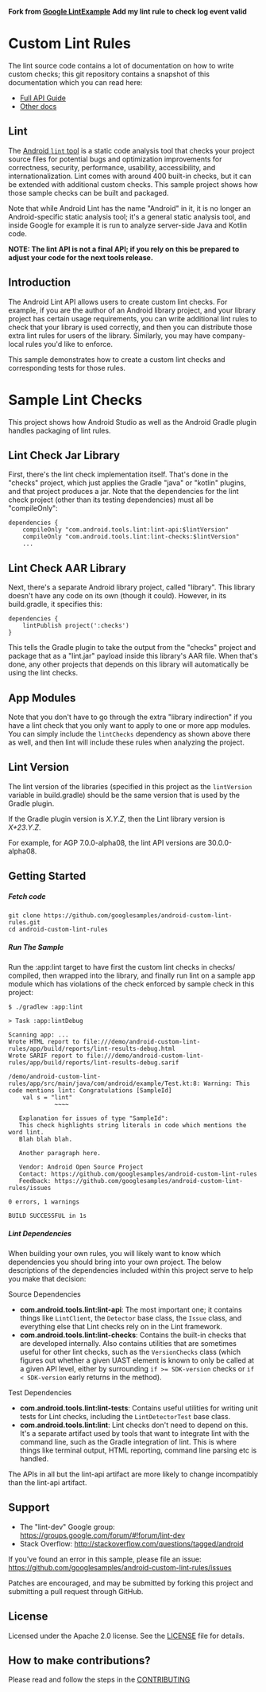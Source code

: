 **Fork from [Google LintExample](https://github.com/googlesamples/android-custom-lint-rules)**
**Add my lint rule to check log event valid**

Custom Lint Rules
=================

The lint source code contains a lot of documentation on how to write
custom checks; this git repository contains a snapshot of this
documentation which you can read here:

* [Full API Guide](https://googlesamples.github.io/android-custom-lint-rules/api-guide.html)
* [Other docs](https://googlesamples.github.io/android-custom-lint-rules/index.html)

Lint
----

The [Android `lint` tool](http://developer.android.com/tools/help/lint.html) is a static code
analysis tool that checks your project source files for potential bugs and optimization
improvements for correctness, security, performance, usability, accessibility, and
internationalization. Lint comes with around 400 built-in checks, but it can be extended with 
additional custom checks. This sample project shows how those sample checks can be built
and packaged.

Note that while Android Lint has the name "Android" in it, it is no longer an Android-specific
static analysis tool; it's a general static analysis tool, and inside Google for example it is
run to analyze server-side Java and Kotlin code.

**NOTE: The lint API is not a final API; if you rely on this be prepared
 to adjust your code for the next tools release.**

Introduction
------------

The Android Lint API allows users to create custom lint checks. For example, if you are the author of
an Android library project, and your library project has certain usage requirements, you can write
additional lint rules to check that your library is used correctly, and then you can distribute
those extra lint rules for users of the library. Similarly, you may have company-local rules you'd
like to enforce.

This sample demonstrates how to create a custom lint checks and corresponding tests for those rules.


# Sample Lint Checks

This project shows how Android Studio as well as the Android Gradle plugin handles packaging of lint
rules.

## Lint Check Jar Library

First, there's the lint check implementation itself. That's done in the
"checks" project, which just applies the Gradle "java" or "kotlin" plugins, and
that project produces a jar. Note that the dependencies for the lint
check project (other than its testing dependencies) must all be "compileOnly":

    dependencies {
        compileOnly "com.android.tools.lint:lint-api:$lintVersion"
        compileOnly "com.android.tools.lint:lint-checks:$lintVersion"
		...

## Lint Check AAR Library

Next, there's a separate Android library project, called "library". This
library doesn't have any code on its own (though it could). However,
in its build.gradle, it specifies this:

    dependencies {
        lintPublish project(':checks')
    }

This tells the Gradle plugin to take the output from the "checks" project
and package that as a "lint.jar" payload inside this library's AAR file.
When that's done, any other projects that depends on this library will
automatically be using the lint checks.

## App Modules

Note that you don't have to go through the extra "library indirection"
if you have a lint check that you only want to apply to one or more
app modules. You can simply include the `lintChecks` dependency as shown
above there as well, and then lint will include these rules when analyzing
the project.

## Lint Version

The lint version of the libraries (specified in this project as the
`lintVersion` variable in build.gradle) should be the same version
that is used by the Gradle plugin.

If the Gradle plugin version is *X*.*Y*.*Z*, then the Lint library
version is *X+23*.*Y*.*Z*.

For example, for AGP 7.0.0-alpha08, the lint API versions are 30.0.0-alpha08.

Getting Started
---------------

##### Fetch code

```
git clone https://github.com/googlesamples/android-custom-lint-rules.git
cd android-custom-lint-rules
```

##### Run The Sample

Run the :app:lint target to have first the custom lint checks in checks/
compiled, then wrapped into the library, and finally run lint on a
sample app module which has violations of the check enforced by sample
check in this project:
```
$ ./gradlew :app:lint

> Task :app:lintDebug

Scanning app: ...
Wrote HTML report to file:///demo/android-custom-lint-rules/app/build/reports/lint-results-debug.html
Wrote SARIF report to file:///demo/android-custom-lint-rules/app/build/reports/lint-results-debug.sarif

/demo/android-custom-lint-rules/app/src/main/java/com/android/example/Test.kt:8: Warning: This code mentions lint: Congratulations [SampleId]
    val s = "lint"
             ~~~~

   Explanation for issues of type "SampleId":
   This check highlights string literals in code which mentions the word lint.
   Blah blah blah.

   Another paragraph here.

   Vendor: Android Open Source Project
   Contact: https://github.com/googlesamples/android-custom-lint-rules
   Feedback: https://github.com/googlesamples/android-custom-lint-rules/issues

0 errors, 1 warnings

BUILD SUCCESSFUL in 1s
```

##### Lint Dependencies

When building your own rules, you will likely want to know which dependencies you should 
bring into your own project. The below descriptions of the dependencies included within
this project serve to help you make that decision:

Source Dependencies

- **com.android.tools.lint:lint-api**: The most important one; it contains things 
  like `LintClient`, the `Detector` base class, the `Issue` class, and everything else 
  that Lint checks rely on in the Lint framework.
- **com.android.tools.lint:lint-checks**: Contains the built-in checks that are developed 
  internally. Also contains utilities that are sometimes useful for other lint checks, 
  such as the `VersionChecks` class (which figures out whether a given UAST element is 
  known to only be called at a given API level, either by surrounding `if >= SDK-version`
  checks or `if < SDK-version` early returns in the method).

Test Dependencies

- **com.android.tools.lint:lint-tests**: Contains useful utilities for writing unit tests 
  for Lint checks, including the `LintDetectorTest` base class.
- **com.android.tools.lint:lint**: Lint checks don't need to depend on this. It's a 
  separate artifact used by tools that want to integrate lint with the command line, 
  such as the Gradle integration of lint. This is where things like terminal output, HTML 
  reporting, command line parsing etc is handled.

The APIs in all but the lint-api artifact are more likely to change incompatibly than
the lint-api artifact.

Support
-------

- The "lint-dev" Google group: https://groups.google.com/forum/#!forum/lint-dev
- Stack Overflow: http://stackoverflow.com/questions/tagged/android

If you've found an error in this sample, please file an issue:
https://github.com/googlesamples/android-custom-lint-rules/issues

Patches are encouraged, and may be submitted by forking this project and
submitting a pull request through GitHub.

License
-------
Licensed under the Apache 2.0 license. See the [LICENSE](LICENSE) file for 
details.

How to make contributions?
--------------------------
Please read and follow the steps in the [CONTRIBUTING](CONTRIBUTING.md)
